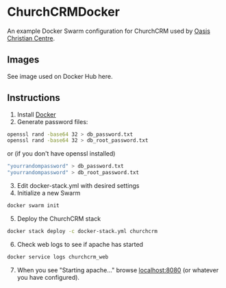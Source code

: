 # ChurchCRMDocker

An example Docker Swarm configuration for ChurchCRM used by [Oasis Christian Centre](https://occ-stratford.org.uk).

## Images

See image used on Docker Hub here.

## Instructions 

1. Install [Docker](https://www.docker.com/community-edition#/download)
2. Generate password files:

```bash
openssl rand -base64 32 > db_password.txt
openssl rand -base64 32 > db_root_password.txt

```

or (if you don't have openssl installed)

```bash
"yourrandompassword" > db_password.txt
"yourrandompassword" > db_root_password.txt

```
3. Edit docker-stack.yml with desired settings 
4. Initialize a new Swarm

```bash
docker swarm init
```

5. Deploy the ChurchCRM stack

```bash
docker stack deploy -c docker-stack.yml churchcrm
````

6. Check web logs to see if apache has started

```bash
docker service logs churchcrm_web
```

7. When you see "Starting apache..." browse [localhost:8080](http://localhost:8080) (or whatever you have configured).
